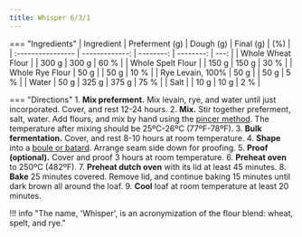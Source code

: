 ```yaml
---
title: Whisper 6/3/1
---
```

=== "Ingredients"
    | Ingredient        | Preferment (g) | Dough (g) | Final (g) |  (%) |
    | :---------------- | -------------: | --------: | --------: | ---: |
    | Whole Wheat Flour |                |     300 g |     300 g | 60 % |
    | Whole Spelt Flour |                |     150 g |     150 g | 30 % |
    | Whole Rye Flour   |           50 g |           |      50 g | 10 % |
    | Rye Levain, 100%  |           50 g |           |      50 g |  5 % |
    | Water             |           50 g |     325 g |     375 g | 75 % |
    | Salt              |                |      10 g |      10 g |  2 % |

=== "Directions"
    1. **Mix preferment.** Mix levain, rye, and water until just incorporated. Cover, and rest 12-24 hours.
    2. **Mix.** Stir together preferment, salt, water. Add flours, and mix by hand using the [pincer method](https://www.youtube.com/watch?v=HoY7CPw0E1s). The temperature after mixing should be 25ºC-26ºC (77ºF-78ºF).
    3. **Bulk fermentation.** Cover, and rest 8-10 hours at room temperature.
    4. **Shape** into a [boule or batard](https://www.thefreshloaf.com/handbook/shaping). Arrange seam side down for proofing.
    5. **Proof (optional).** Cover and proof 3 hours at room temperature.
    6. **Preheat oven** to 250ºC (482ºF).
    7. **Preheat dutch oven** with its lid at least 45 minutes.
    8. **Bake** 25 minutes covered. Remove lid, and continue baking 15 minutes until dark brown all around the loaf.
    9.  **Cool** loaf at room temperature at least 20 minutes.

!!! info "The name, 'Whisper', is an acronymization of the flour blend: wheat, spelt, and rye."

[^1]:
    Mann, Floyd, Jeff Miller, David Snyder, and Eric Hanner.
    ["Overnight Whole Grain Sourdough with Wheat, Spelt & Rye."](https://www.thefreshloaf.com/handbook/overnight-whole-grain-sourdough-wheat-spelt-amp-rye) _The Fresh Loaf._ 8 February 2009.
